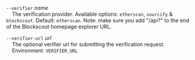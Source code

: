 `--verifier` *name*   
&nbsp;&nbsp;&nbsp;&nbsp;The verification provider. Available options: `etherscan`, `sourcify` & `blockscout`. Default: `etherscan`. Note: make sure you add "/api\?" to the end of the Blockscout homepage explorer URL.

`--verifier-url` *url*  
&nbsp;&nbsp;&nbsp;&nbsp;The optional verifier url for submitting the verification request.  
&nbsp;&nbsp;&nbsp;&nbsp;Environment: `VERIFIER_URL`
